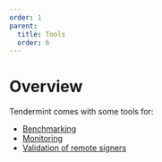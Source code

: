 ```yaml
---
order: 1
parent:
  title: Tools
  order: 6
---
```


# Overview

Tendermint comes with some tools for:

- [Benchmarking](./benchmarking.md)
- [Monitoring](./monitoring.md)
- [Validation of remote signers](./remote-signer-validation.md)
